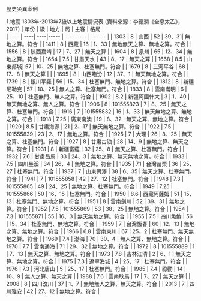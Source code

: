 歷史災異案例

1.地震
1303年-2013年7級以上地震情況表 (資料來源︰李德潤《全息太乙》， 2017)
| 年份  |    級   |  地方 | 局   | 主客        |   格局  |  
| ---- |  ----| ----|----- | --------- |  ------ |
| 1303  | 8 |  山西 |  52 | 39、31| 無地之算。符合    |
| 1411  | 8 |  西藏 |  16 | 1、33 | 無地無天之算、無地之算。符合    |
| 1556  | 8 |  陝西嘉靖 |  17 | 7、27 | 無天之算 |
| 1604  | 8 |  泉州 |  65 | 12、34 | 無地之算。符合    |
| 1654  | 7.5 |  甘肅天水 |  43 | 8、17 | 無天之算     |
| 1668  | 8.5 |  山東郯城|  57 | 10、25 | 無地之算、杜塞無門。符合    |
| 1679  | 8 |  三河平谷 |  68 | 17、8 | 無天之算 |     |
| 1695  | 8 |  山西臨汾 |  12 | 37、1 | 無天無地之算。符合    |
| 1739  | 8 |  銀川平羅 |  56 | 15、34 | 杜塞無門、無地之算。符合    |
| 1812  | 8 |  新疆尼勒克 |  57 | 10、25 | 無人之算、杜塞無門。符合   |
| 1833  | 8 |  雲南嵩明 |  6 | 25、10 | 杜塞無門、無人之算。符合   |
| 1902  | 8.2 |  新彊阿圖什大 |  3 | 1、40 | 無天無地之算、無人之算。符合   |
| 1906  | 8 |  101555823 |  7 | 8、25 | 無天之算、杜塞無門。符合   |
| 1916  | 7 |  101555832 |  16 | 1、33 | 無天無地之算、無地之算。符合   |
| 1918  | 7.25 | 廣東南澳 |  19 | 8、32 | 無天之算、無地之算。符合   |
| 1920  | 8.5 | 甘肅海源 |  21 | 2、17 | 無天無地之算。符合   |
| 1922  | 7.5 |  101555839 |  23 | 2、17 | 無地之算。符合   |
| 1925  | 7 | 大理 |  26 | 8、25 | 無天之算、杜塞無門。符合   |
| 1927  | 8 |  甘肅古浪 |  28 | 14、9 | 無地之算、無天之算。符合   |
| 1931  | 8 |  新疆富蘊 |  32 | 25、8 | 無天之算、杜塞無門。符合   |
| 1932  | 7.6 |  甘肅昌馬 |  33 | 24、3 | 無地之算、無天無地之算。符合   |
| 1933  | 7.5 |  四川壘溪 |  34 | 26、4 | 無地之算。符合   |
| 1935  | 7.1 |  台灣苗栗 |  36 | 25、27 | 杜塞無門。符合   |
| 1937  | 7 |  山東荷澤 |  38 | 6、35 |  無天之算、杜塞無門。符合     |
| 1941  | 7 |  101555858 |  42 | 27、12 |  杜塞無門。符合    |
| 1948  | 7.3 |  101555865 |  49 | 24、25 |  無地之算、杜塞無門。符合    |
| 1949  | 7.25 |  101555866 |  50 | 16、15 |  杜塞無門。符合    |
| 1950  | 8.6 | 西藏阿薩姆 |  51 | 15、13 |  杜塞無門、無地之算。符合    |
| 1951  | 8 |  雲南劍川 |  52 | 39、31 |  無地之算。符合    |
| 1952  | 7.5 |  101555869 |  53 | 38、25 |  無地之算。符合    |
| 1954  | 7.3 |  101555871 |  55 | 16、3 |  無天無地之算。符合    |
| 1955  | 7.5 |  四川魚鮓 |  56 | 15、34 |  杜塞無門、無地之算。符合    |
| 1959  | 7 |  台灣恆春 |  60 | 12、13 |  無地之算、無地之算。符合    |
| 1966 | 6.8 |  雲南東川 |  67 | 25、2 |  杜塞無門、無天無地之算。符合    |
| 1969 | 7.4 |  渤海 |  70 | 30、4 |  無人之算、無地之算。符合    |
| 1970 | 7.7 |  雲南通海 |  71 | 29、32 |  無地之算。符合    |
| 1972 | 8 |  101555889 |  1 | 7、13 |  無天之算、無地之算。符合    |
| 1973 | 7.8 |  吉林江清 |  2 | 6、1 |  無天之算、無地之算。符合    |
| 1975 | 7.3 |  遼寧海城 |  4 | 25、17 |   杜塞無門。符合    |
| 1976 | 7.3 |  河北唐山 |  5 | 25、17 |   杜塞無門。符合    |
| 1985 | 7.4 |  祿勸 |  14 | 10、9 |   無人之算、無天之算     |
| 1988 | 7.6 |  雲南耿馬 |  17 | 7、27 |   無天之算     |
| 2008 | 8 |  四川汶川 |  37 | 1、7 |   無地無人之算、無天之算。符合 |
| 2013 | 7 |  四川雅安 |  42 | 27、12 |  無地之算。符合 |

